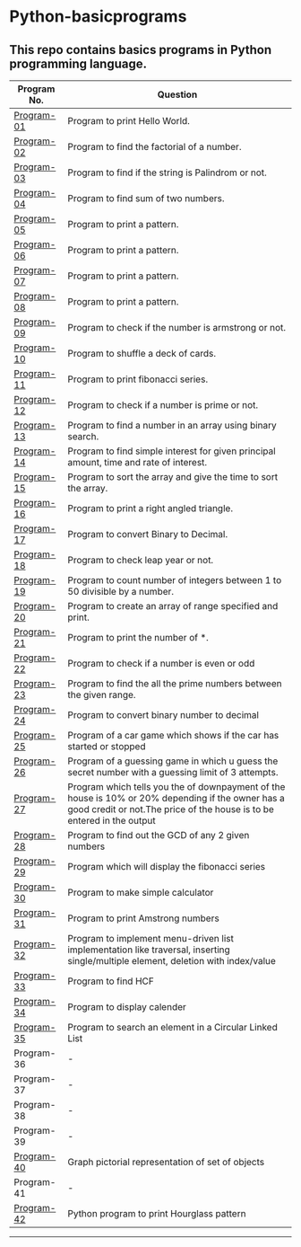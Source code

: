 # Python-basicprograms
## This repo contains basics programs in Python programming language.
| Program No.| Question |
| ------- | ------ |
| [Program-01](https://github.com/swaaz/basicprograms/blob/814a1e60ae23d81158d8174666f23c9b7419e15e/Python/program-1/program.py) | Program to print Hello World.  |
| [Program-02](https://github.com/swaaz/basicprograms/blob/814a1e60ae23d81158d8174666f23c9b7419e15e/Python/program-2/program.py) | Program to find the factorial of a number.  |
| [Program-03](https://github.com/swaaz/basicprograms/blob/814a1e60ae23d81158d8174666f23c9b7419e15e/Python/Program-3/program.py) | Program to find if the string is Palindrom or not. |
| [Program-04](https://github.com/swaaz/basicprograms/blob/814a1e60ae23d81158d8174666f23c9b7419e15e/Python/program-4/program.py) | Program to find sum of two numbers. |
| [Program-05](https://github.com/swaaz/basicprograms/blob/814a1e60ae23d81158d8174666f23c9b7419e15e/Python/program-5/program.py) | Program to print a pattern. |
| [Program-06](https://github.com/swaaz/basicprograms/blob/814a1e60ae23d81158d8174666f23c9b7419e15e/Python/program-6/program.py) | Program to print a pattern. |
| [Program-07](https://github.com/swaaz/basicprograms/blob/814a1e60ae23d81158d8174666f23c9b7419e15e/Python/program-7/program.py) | Program to print a pattern. |
| [Program-08](https://github.com/swaaz/basicprograms/blob/814a1e60ae23d81158d8174666f23c9b7419e15e/Python/program-8/program.py) | Program to print a pattern. |
| [Program-09](https://github.com/swaaz/basicprograms/blob/814a1e60ae23d81158d8174666f23c9b7419e15e/Python/program-9/program.py) | Program to check if the number is armstrong or not. |
| [Program-10](https://github.com/swaaz/basicprograms/blob/814a1e60ae23d81158d8174666f23c9b7419e15e/Python/program-10/program.py) | Program to shuffle a deck of cards. |
| [Program-11](https://github.com/swaaz/basicprograms/blob/814a1e60ae23d81158d8174666f23c9b7419e15e/Python/program-11/program.py) | Program to print fibonacci series. |
| [Program-12](https://github.com/swaaz/basicprograms/blob/814a1e60ae23d81158d8174666f23c9b7419e15e/Python/program-12/program.py) | Program to check if a number is prime or not. |
| [Program-13](https://github.com/swaaz/basicprograms/blob/814a1e60ae23d81158d8174666f23c9b7419e15e/Python/program-13/program.py) | Program to find a number in an array using binary search. |
| [Program-14](https://github.com/swaaz/basicprograms/blob/814a1e60ae23d81158d8174666f23c9b7419e15e/Python/program-14/program.py) | Program to find simple interest for given principal amount, time and rate of interest. |
| [Program-15](https://github.com/swaaz/basicprograms/blob/814a1e60ae23d81158d8174666f23c9b7419e15e/Python/program-15/program.py) | Program to sort the array and give the time to sort the array. |
| [Program-16](https://github.com/swaaz/basicprograms/blob/814a1e60ae23d81158d8174666f23c9b7419e15e/Python/program-16/program.py) | Program to print a right angled triangle. |
| [Program-17](https://github.com/swaaz/basicprograms/blob/814a1e60ae23d81158d8174666f23c9b7419e15e/Python/program-17/program.py) | Program to convert Binary to Decimal. |
| [Program-18](https://github.com/swaaz/basicprograms/blob/814a1e60ae23d81158d8174666f23c9b7419e15e/Python/program-18/program.py) | Program to check leap year or not. |
| [Program-19](https://github.com/swaaz/basicprograms/blob/814a1e60ae23d81158d8174666f23c9b7419e15e/Python/program-19/program.py) | Program to count number of integers between 1 to 50 divisible by a number. |
| [Program-20](https://github.com/swaaz/basicprograms/blob/814a1e60ae23d81158d8174666f23c9b7419e15e/Python/program-20/program.py) | Program to create an array of range specified and print. |
| [Program-21](https://github.com/swaaz/basicprograms/blob/814a1e60ae23d81158d8174666f23c9b7419e15e/Python/Program%2021/Program%2021.py.txt) | Program to print the number of *. |
| [Program-22](https://github.com/swaaz/basicprograms/blob/814a1e60ae23d81158d8174666f23c9b7419e15e/Python/Program%2022/Program%2022.py.txt) | Program to check if a number is even or odd |
| [Program-23](https://github.com/swaaz/basicprograms/blob/814a1e60ae23d81158d8174666f23c9b7419e15e/Python/Program%2023/Program%2023.py.txt) | Program to find the all the prime numbers between the given range. |
| [Program-24](https://github.com/swaaz/basicprograms/blob/814a1e60ae23d81158d8174666f23c9b7419e15e/Python/Program%2024/Program%2024.txt) | Program to convert binary number to decimal |
| [Program-25](https://github.com/swaaz/basicprograms/blob/814a1e60ae23d81158d8174666f23c9b7419e15e/Python/Program%2025/Program%2025.py.txt) | Program of a car game which shows if the car has started or stopped |
| [Program-26](https://github.com/swaaz/basicprograms/blob/814a1e60ae23d81158d8174666f23c9b7419e15e/Python/Program%2026/Program%2026.py.txt) | Program of a guessing game in which u guess the secret number with a guessing limit of 3 attempts. |
| [Program-27](https://github.com/swaaz/basicprograms/blob/814a1e60ae23d81158d8174666f23c9b7419e15e/Python/Program%2027/Program%2027.txt) | Program which tells you the of downpayment of the house is 10% or 20% depending if the owner has a good credit or not.The price of the house is to be entered in the output |
| [Program-28](https://github.com/swaaz/basicprograms/blob/814a1e60ae23d81158d8174666f23c9b7419e15e/Python/Program%2028/Program%2028.txt) | Program to find out the GCD of any 2 given numbers |
| [Program-29](https://github.com/swaaz/basicprograms/blob/814a1e60ae23d81158d8174666f23c9b7419e15e/Python/Program%2029/Program%2029.py) | Program  which will display the fibonacci series |
| [Program-30](https://github.com/swaaz/basicprograms/blob/814a1e60ae23d81158d8174666f23c9b7419e15e/Python/Program%2030/program.py) | Program to make simple calculator |
| [Program-31](https://github.com/swaaz/basicprograms/blob/814a1e60ae23d81158d8174666f23c9b7419e15e/Python/Program%2031/Program%2031.py) | Program to print Amstrong numbers |
| [Program-32](https://github.com/swaaz/basicprograms/blob/814a1e60ae23d81158d8174666f23c9b7419e15e/Python/Program%2032/Program32.py) | Program to implement menu-driven list implementation like traversal, inserting single/multiple element, deletion with index/value |
| [Program-33](https://github.com/swaaz/basicprograms/blob/814a1e60ae23d81158d8174666f23c9b7419e15e/Python/Program33/Program33.py) | Program to find HCF
| [Program-34](https://github.com/swaaz/basicprograms/blob/814a1e60ae23d81158d8174666f23c9b7419e15e/Python/Program34/Program34.py) |  Program to display calender
| [Program-35](https://github.com/swaaz/basicprograms/blob/814a1e60ae23d81158d8174666f23c9b7419e15e/Python/Program%2035/Program35.py) | Program to search an element in a Circular Linked List
| Program-36 | - |
| Program-37 | - |
| Program-38 | - |
| Program-39 | - |
| [Program-40](https://github.com/swaaz/basicprograms/blob/814a1e60ae23d81158d8174666f23c9b7419e15e/Python/program-40/BasicGraphs.py) | Graph pictorial representation of set of objects
| Program-41 | - |
| [Program-42](https://github.com/swaaz/basicprograms/blob/814a1e60ae23d81158d8174666f23c9b7419e15e/Python/Program%2035/program42.py) | Python program to print Hourglass pattern

<hr>
